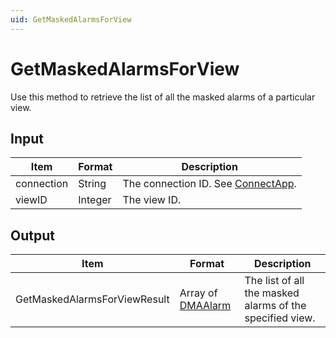 ```yaml
---
uid: GetMaskedAlarmsForView
---
```


# GetMaskedAlarmsForView

Use this method to retrieve the list of all the masked alarms of a particular view.

## Input

| Item       | Format  | Description                                                                      |
|------------|---------|----------------------------------------------------------------------------------|
| connection | String  | The connection ID. See [ConnectApp](xref:ConnectApp). |
| viewID     | Integer | The view ID.                                                                     |

## Output

| Item | Format | Description |
|--|--|--|
| GetMaskedAlarmsForViewResult | Array of [DMAAlarm](xref:DMAAlarm) | The list of all the masked alarms of the specified view. |
